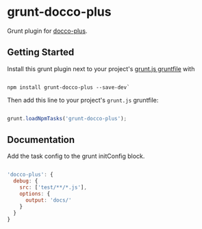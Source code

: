 # grunt-docco-plus

Grunt plugin for [docco-plus](https://www.npmjs.com/package/docco-plus).

## Getting Started
Install this grunt plugin next to your project's [grunt.js gruntfile](http://gruntjs.com/) with

```

npm install grunt-docco-plus --save-dev`

```

Then add this line to your project's `grunt.js` gruntfile:

```javascript

grunt.loadNpmTasks('grunt-docco-plus');

```


## Documentation

Add the task config to the grunt initConfig block.

```javascript

'docco-plus': {
  debug: {
    src: ['test/**/*.js'],
    options: {
      output: 'docs/'
    }
  }
}

```